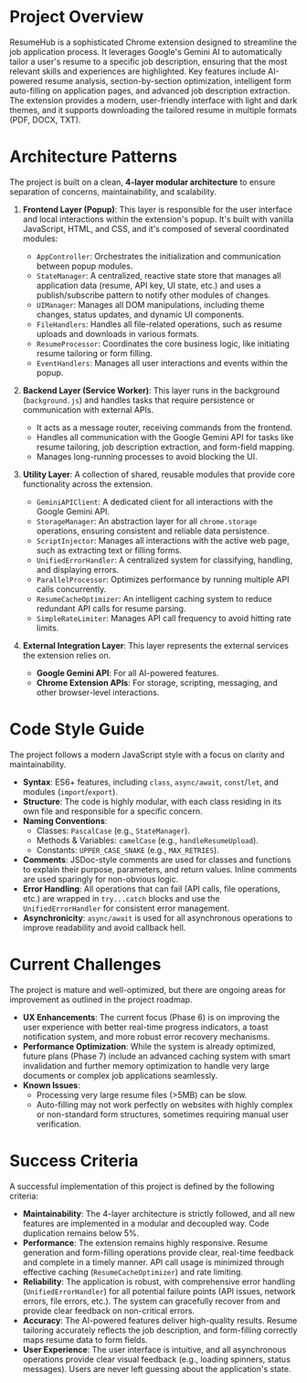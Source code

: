 # Project Overview

ResumeHub is a sophisticated Chrome extension designed to streamline the job application process. It leverages Google's Gemini AI to automatically tailor a user's resume to a specific job description, ensuring that the most relevant skills and experiences are highlighted. Key features include AI-powered resume analysis, section-by-section optimization, intelligent form auto-filling on application pages, and advanced job description extraction. The extension provides a modern, user-friendly interface with light and dark themes, and it supports downloading the tailored resume in multiple formats (PDF, DOCX, TXT).

# Architecture Patterns

The project is built on a clean, **4-layer modular architecture** to ensure separation of concerns, maintainability, and scalability.

1.  **Frontend Layer (Popup)**: This layer is responsible for the user interface and local interactions within the extension's popup. It's built with vanilla JavaScript, HTML, and CSS, and it's composed of several coordinated modules:
    *   `AppController`: Orchestrates the initialization and communication between popup modules.
    *   `StateManager`: A centralized, reactive state store that manages all application data (resume, API key, UI state, etc.) and uses a publish/subscribe pattern to notify other modules of changes.
    *   `UIManager`: Manages all DOM manipulations, including theme changes, status updates, and dynamic UI components.
    *   `FileHandlers`: Handles all file-related operations, such as resume uploads and downloads in various formats.
    *   `ResumeProcessor`: Coordinates the core business logic, like initiating resume tailoring or form filling.
    *   `EventHandlers`: Manages all user interactions and events within the popup.

2.  **Backend Layer (Service Worker)**: This layer runs in the background (`background.js`) and handles tasks that require persistence or communication with external APIs.
    *   It acts as a message router, receiving commands from the frontend.
    *   Handles all communication with the Google Gemini API for tasks like resume tailoring, job description extraction, and form-field mapping.
    *   Manages long-running processes to avoid blocking the UI.

3.  **Utility Layer**: A collection of shared, reusable modules that provide core functionality across the extension.
    *   `GeminiAPIClient`: A dedicated client for all interactions with the Google Gemini API.
    *   `StorageManager`: An abstraction layer for all `chrome.storage` operations, ensuring consistent and reliable data persistence.
    *   `ScriptInjector`: Manages all interactions with the active web page, such as extracting text or filling forms.
    *   `UnifiedErrorHandler`: A centralized system for classifying, handling, and displaying errors.
    *   `ParallelProcessor`: Optimizes performance by running multiple API calls concurrently.
    *   `ResumeCacheOptimizer`: An intelligent caching system to reduce redundant API calls for resume parsing.
    *   `SimpleRateLimiter`: Manages API call frequency to avoid hitting rate limits.

4.  **External Integration Layer**: This layer represents the external services the extension relies on.
    *   **Google Gemini API**: For all AI-powered features.
    *   **Chrome Extension APIs**: For storage, scripting, messaging, and other browser-level interactions.

# Code Style Guide

The project follows a modern JavaScript style with a focus on clarity and maintainability.

*   **Syntax**: ES6+ features, including `class`, `async/await`, `const`/`let`, and modules (`import`/`export`).
*   **Structure**: The code is highly modular, with each class residing in its own file and responsible for a specific concern.
*   **Naming Conventions**:
    *   Classes: `PascalCase` (e.g., `StateManager`).
    *   Methods & Variables: `camelCase` (e.g., `handleResumeUpload`).
    *   Constants: `UPPER_CASE_SNAKE` (e.g., `MAX_RETRIES`).
*   **Comments**: JSDoc-style comments are used for classes and functions to explain their purpose, parameters, and return values. Inline comments are used sparingly for non-obvious logic.
*   **Error Handling**: All operations that can fail (API calls, file operations, etc.) are wrapped in `try...catch` blocks and use the `UnifiedErrorHandler` for consistent error management.
*   **Asynchronicity**: `async/await` is used for all asynchronous operations to improve readability and avoid callback hell.

# Current Challenges

The project is mature and well-optimized, but there are ongoing areas for improvement as outlined in the project roadmap.

*   **UX Enhancements**: The current focus (Phase 6) is on improving the user experience with better real-time progress indicators, a toast notification system, and more robust error recovery mechanisms.
*   **Performance Optimization**: While the system is already optimized, future plans (Phase 7) include an advanced caching system with smart invalidation and further memory optimization to handle very large documents or complex job applications seamlessly.
*   **Known Issues**:
    *   Processing very large resume files (>5MB) can be slow.
    *   Auto-filling may not work perfectly on websites with highly complex or non-standard form structures, sometimes requiring manual user verification.

# Success Criteria

A successful implementation of this project is defined by the following criteria:

*   **Maintainability**: The 4-layer architecture is strictly followed, and all new features are implemented in a modular and decoupled way. Code duplication remains below 5%.
*   **Performance**: The extension remains highly responsive. Resume generation and form-filling operations provide clear, real-time feedback and complete in a timely manner. API call usage is minimized through effective caching (`ResumeCacheOptimizer`) and rate limiting.
*   **Reliability**: The application is robust, with comprehensive error handling (`UnifiedErrorHandler`) for all potential failure points (API issues, network errors, file errors, etc.). The system can gracefully recover from and provide clear feedback on non-critical errors.
*   **Accuracy**: The AI-powered features deliver high-quality results. Resume tailoring accurately reflects the job description, and form-filling correctly maps resume data to form fields.
*   **User Experience**: The user interface is intuitive, and all asynchronous operations provide clear visual feedback (e.g., loading spinners, status messages). Users are never left guessing about the application's state.
